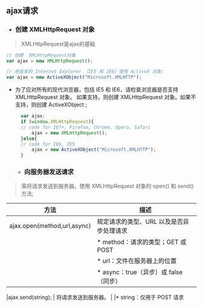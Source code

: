 ## ajax请求

* ### 创建 XMLHttpRequest 对象
> XMLHttpRequest是ajax的基础

```javascript
// 创建  XMLHttpRequest对象
var ajax = new XMLHttpRequest();

// 老版本的 Internet Explorer （IE5 和 IE6）使用 ActiveX 对象;
var ajax = new ActiveXObject("Microsoft.XMLHTTP");
```
* 为了应对所有的现代浏览器，包括 IE5 和 IE6，请检查浏览器是否支持 XMLHttpRequest 对象。
  如果支持，则创建 XMLHttpRequest 对象。如果不支持，则创建 ActiveXObject ;
  ```javascript
    var ajax;
    if (window.XMLHttpRequest){
    // code for IE7+, Firefox, Chrome, Opera, Safari
        ajax = new XMLHttpRequest();
    }else{
    // code for IE6, IE5
        ajax = new ActiveXObject("Microsoft.XMLHTTP");
    }
  ```

  * ### 向服务器发送请求
> 需将请求发送到服务器，使用 XMLHttpRequest 对象的 open() 和 send() 方法;

| 方法 | 描述 |
| ---------- | --- |
|ajax.open(method,url,async)  | 规定请求的类型、URL 以及是否异步处理请求  |
                              | * method：请求的类型；GET 或 POST       
                              |  * url：文件在服务器上的位置              
                              |  * async：true（异步）或 false（同步）    

|ajax.send(string);           | 将请求发送到服务器。                     |
                              |* string：仅用于 POST 请求              
